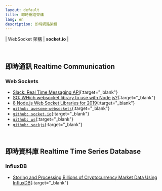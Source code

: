 ```yaml
---
layout: default
title: 即時網路架構
lang: en
description: 即時網路架構
---
```




| WebSocket 架構 | **socket.io** |

<br>

## 即時通訊 Realtime Communication

### Web Sockets

* [Slack: Real Time Messaging API](https://api.slack.com/rtm){:target="_blank"}
* [SO: WHich websocket library to use with Node.js?](https://stackoverflow.com/questions/16392260/which-websocket-library-to-use-with-node-js){:target="_blank"}
* [8 Node.js Web Socket Libraries for 2019](https://blog.bitsrc.io/8-node-js-web-socket-libraries-for-2018-818e7e5b67cf){:target="_blank"}
* [`github: awesome-websockets`](https://github.com/facundofarias/awesome-websockets){:target="_blank"}
* [`github: socket.io`](https://socket.io/){:target="_blank"}
* [`github: ws`](https://github.com/websockets/ws#api-docs){:target="_blank"}
* [`github: sockjs`](https://github.com/sockjs/sockjs-node){:target="_blank"}

<br>

## 即時資料庫 Realtime Time Series Database

### InfluxDB

* [Storing and Processing Billions of Cryptocurrency Market Data Using InfluxDB](https://medium.com/coinograph/storing-and-processing-billions-of-cryptocurrency-market-data-using-influxdb-f9f670b50bbd){:target="_blank"}